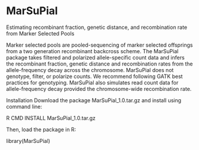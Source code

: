 # MarSuPial
Estimating recombinant fraction, genetic distance, and recombination rate from Marker Selected Pools

Marker selected pools are pooled-sequencing of marker selected offsprings from a two generation recombinant backcross scheme. The MarSuPial package takes filtered and polarized allele-specific count data and infers the recombinant fraction, genetic distance and recombination rates from the allele-frequency decay across the chromosome. MarSuPial does not genotype, filter, or polarize counts. We recommend following GATK best practices for genotyping.
MarSuPial also simulates read count data for allele-frequency decay provided the chromosome-wide recombination rate.  

Installation
Download the package MarSuPial_1.0.tar.gz and install using command line:

R CMD INSTALL MarSuPial_1.0.tar.gz

Then, load the package in R:

library(MarSuPial)

